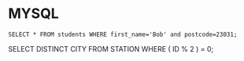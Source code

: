 # MYSQL
```mysql
SELECT * FROM students WHERE first_name='Bob' and postcode=23031;
```
SELECT DISTINCT CITY
FROM STATION
WHERE ( ID % 2 ) = 0;
